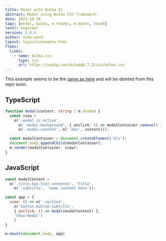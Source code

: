 ```yaml
---
title: Modal with Bulma II
abstract: Modal using Bulma CSS framework.
date: 2021-10-26
tags: [modal, bulma, m.render, m.mount, vnode]
level: beginner
version: 2.0.4
author: mike-ward
layout: layouts/example.html
flems:
  links:
    - name: bulma.css
      type: css
      url: https://unpkg.com/bulma@0.7.2/css/bulma.css
---
```


This example seems to be the [same as here](/examples/modal/) and will be deleted from this repo soon.

## TypeScript

~~~ts
function modal(content: string | m.Vnode) {
  const view =
    m('.modal is-active',
      m('.modal-background', { onclick: () => modalContainer.remove() }),
      m('.modal-content', m('.box', content)));

  const modalContainer = document.createElement('div');
  document.body.appendChild(modalContainer);
  m.render(modalContainer, view);
}
~~~

## JavaScript

~~~js
const modalContent =
  m('.title.has-text-centered', 'Title',
    m('.subtitle', 'some content here'));

const app = {
  view: () => m('.section',
    m('button.button.subtitle',
    { onclick: () => modal(modalContent) },
    'Show Modal')
    )
}

m.mount(document.body, app)
~~~
